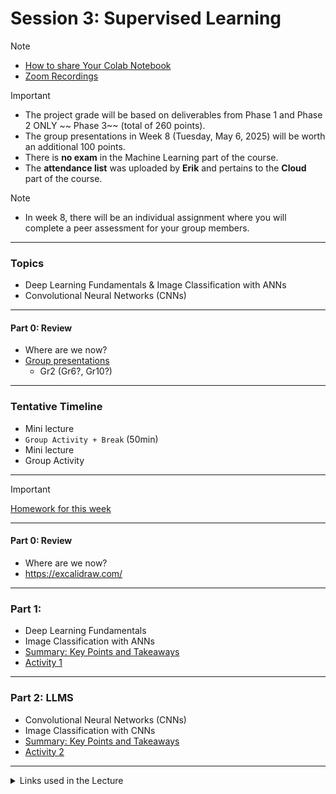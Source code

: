 # Session 3: Supervised Learning


> [!NOTE]  
> - [How to share Your Colab Notebook](./material/colab.md)
> - [Zoom Recordings](https://metropoliafi-my.sharepoint.com/:f:/g/personal/samiben_metropolia_fi/EuSPkRmWcYpGsXdjFhE2k80BaZBR-EeccL7AHlnTQya-6w)


> [!IMPORTANT]
>   - The project grade will be based on deliverables from Phase 1 and Phase 2 ONLY ~~ Phase 3~~ (total of 260 points).  
>   - The group presentations in Week 8 (Tuesday, May 6, 2025) will be worth an additional 100 points.
> - There is **no exam** in the Machine Learning part of the course.  
> - The **attendance list** was uploaded by **Erik** and pertains to the **Cloud** part of the course.


> [!NOTE]  
> - In week 8, there will be an individual assignment where you will complete a peer assessment for your group members.

---
### Topics

- Deep Learning Fundamentals & Image Classification with ANNs
- Convolutional Neural Networks (CNNs)

-----

#### Part 0: Review

- Where are we now?
- [Group presentations](./material/src/random.py)
  - Gr2 (Gr6?, Gr10?)

---

### Tentative Timeline 

- Mini lecture
- `Group Activity + Break` (50min)  
- Mini lecture
- Group Activity

---

> [!IMPORTANT]  
> [Homework for this week](./material/homework.md)


-----

#### Part 0: Review

- Where are we now?
- https://excalidraw.com/
---

### Part 1: 

- Deep Learning Fundamentals 
- Image Classification with ANNs
- [Summary: Key Points and Takeaways](./material/part1.md)
- [Activity 1](./material/activity1.md)

---

### Part 2: LLMS


- Convolutional Neural Networks (CNNs)
- Image Classification with CNNs
- [Summary: Key Points and Takeaways](./material/part2.md)
- [Activity 2](./material/activity2.md)


----
<details>
<summary>Links used in the Lecture</summary>

-  https://excalidraw.com/
- [Visualization Tool](https://playground.tensorflow.org)  
- [Inspiration from the Brain: Hierarchical Vision](https://www.perkins.org/higher-order-visual-pathways-and-the-cvi-brain/)
- [Introduction to convolutional neural networks](https://developer.ibm.com/articles/introduction-to-convolutional-neural-networks/?mhsrc=ibmsearch_a&mhq=convolutional%20neural%20networks%26quest%3B)
- [How do convolutional neural networks work?](https://www.ibm.com/topics/convolutional-neural-networks)
- Classification datasets
  - [CIFAR100 small images classification dataset](https://keras.io/api/datasets/cifar100/)
  - [Fashion MNIST dataset, an alternative to MNIST](https://keras.io/api/datasets/fashion_mnist/)
  - [The Oxford-IIIT Pet Dataset](https://www.robots.ox.ac.uk/~vgg/data/pets/)
- [T81-558: Applications of Deep Neural Networks](https://github.com/jeffheaton/t81_558_deep_learning/blob/master/t81_558_class_06_1_python_images.ipynb)
- [Convolutional Neural Networks (stanford.edu)](https://cs231n.github.io/convolutional-networks/)
- [CNN Demo](https://colab.research.google.com/github/YData123/sds365-fa24/blob/master/demos/convolution/cnn_mnist_demo.ipynb)
- [Introduction to Deep Learning with Keras and TensorFlow](https://colab.research.google.com/github/AviatorMoser/keras-mnist-tutorial/blob/master/MNIST%20in%20Keras.ipynb)

<!-- - [Slides](./material/lec_4_part1.ipynb) -->
</details>




<!-- 

> [!NOTE]  
> Highlights information that users should take into account, even when skimming.

> [!TIP]
> Optional information to help a user be more successful.

> [!IMPORTANT]  
> Crucial information necessary for users to succeed.

> [!WARNING]  
> Critical content demanding immediate user attention due to potential risks.

> [!CAUTION]
> Negative potential consequences of an action. 

-->